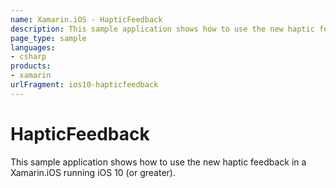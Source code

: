 ```yaml
---
name: Xamarin.iOS - HapticFeedback
description: This sample application shows how to use the new haptic feedback in a Xamarin.iOS running iOS 10 (or greater).
page_type: sample
languages:
- csharp
products:
- xamarin
urlFragment: ios10-hapticfeedback
---
```

# HapticFeedback

This sample application shows how to use the new haptic feedback in a Xamarin.iOS running iOS 10 (or greater). 





